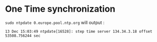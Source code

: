 # One Time synchronization

`sudo ntpdate 0.europe.pool.ntp.org` will output :

```
13 Dec 15:03:49 ntpdate[16528]: step time server 134.34.3.18 offset 53508.756244 sec

```
